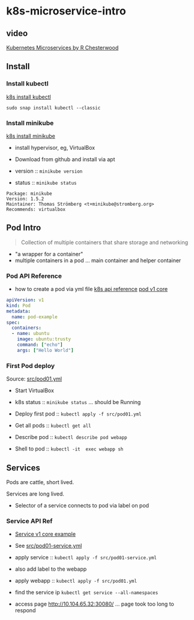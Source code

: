 # k8s-microservice-intro
## video
[Kubernetes Microservices by R Chesterwood](https://livevideo.manning.com/course/80/kubernetes-microservices)
## Install
### Install kubectl
[k8s install kubectl](https://kubernetes.io/docs/tasks/tools/install-kubectl/)

`sudo snap install kubectl --classic`

### Install minikube
[k8s install minikube](https://kubernetes.io/docs/tasks/tools/install-minikube/)

* install hypervisor, eg, VirtualBox
* Download from github and install via apt

* version :: `minikube version`
* status  :: `minikube status`

```
Package: minikube
Version: 1.5.2
Maintainer: Thomas Strömberg <t+minikube@stromberg.org>
Recommends: virtualbox
```
## Pod Intro
> Collection of multiple containers that share storage and networking
* "a wrapper for a container"
* multiple containers in a pod ... main container and helper container
### Pod API Reference
* how to create a pod via yml file
[k8s api reference](https://kubernetes.io/docs/reference/#api-reference)
[pod v1 core](https://kubernetes.io/docs/reference/generated/kubernetes-api/v1.16/#pod-v1-core)

```yml
apiVersion: v1
kind: Pod
metadata:
  name: pod-example
spec:
  containers:
  - name: ubuntu
    image: ubuntu:trusty
    command: ["echo"]
    args: ["Hello World"]
```
### First Pod deploy
Source: [src/pod01.yml](src/pod01.yml)
* Start VirtualBox 
* k8s status :: `minikube status` ... should be Running

* Deploy first pod :: `kubectl apply -f src/pod01.yml`

* Get all pods :: `kubectl get all`

* Describe pod :: `kubectl describe pod webapp`

* Shell to pod :: `kubectl -it  exec webapp sh`

## Services
Pods are cattle, short lived.

Services are long lived.

* Selector of a service connects to pod via label on pod 

### Service API Ref
* [Service v1 core example](https://kubernetes.io/docs/reference/generated/kubernetes-api/v1.16/#service-v1-core)

* See [src/pod01-service.yml](src/pod01-service.yml)

* apply service :: `kubectl apply -f src/pod01-service.yml`
* also add label to the webapp
* apply webapp :: `kubectl apply -f src/pod01.yml`

* find the service ip
`kubectl get service --all-namespaces`

* access page http://10.104.65.32:30080/ ... page took too long to respond 
